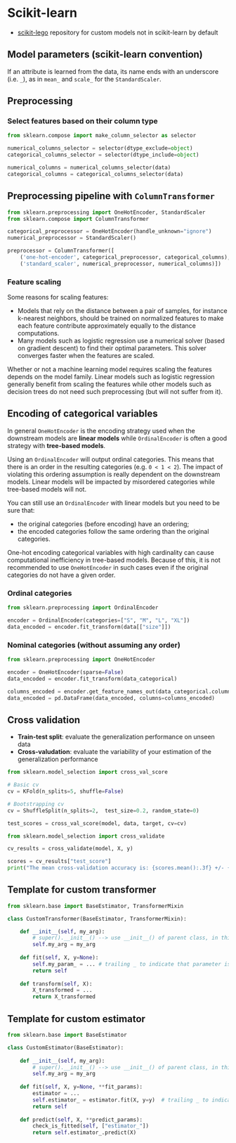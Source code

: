 # Scikit-learn

- [scikit-lego](https://scikit-lego.readthedocs.io/en/latest/) repository for custom models not in scikit-learn by default

## Model parameters (scikit-learn convention)

If an attribute is learned from the data, its name ends with an underscore (i.e. `_`), as in `mean_` and `scale_` for the `StandardScaler`.

## Preprocessing

### Select features based on their column type

```python
from sklearn.compose import make_column_selector as selector

numerical_columns_selector = selector(dtype_exclude=object)
categorical_columns_selector = selector(dtype_include=object)

numerical_columns = numerical_columns_selector(data)
categorical_columns = categorical_columns_selector(data)
```

## Preprocessing pipeline with `ColumnTransformer`

```python
from sklearn.preprocessing import OneHotEncoder, StandardScaler
from sklearn.compose import ColumnTransformer

categorical_preprocessor = OneHotEncoder(handle_unknown="ignore")
numerical_preprocessor = StandardScaler()

preprocessor = ColumnTransformer([
    ('one-hot-encoder', categorical_preprocessor, categorical_columns),
    ('standard_scaler', numerical_preprocessor, numerical_columns)])
```

### Feature scaling

Some reasons for scaling features:

- Models that rely on the distance between a pair of samples, for instance k-nearest neighbors, should be trained on normalized features to make each feature contribute approximately equally to the distance computations.
- Many models such as logistic regression use a numerical solver (based on gradient descent) to find their optimal parameters. This solver converges faster when the features are scaled.

Whether or not a machine learning model requires scaling the features depends on the model family. Linear models such as logistic regression generally benefit from scaling the features while other models such as decision trees do not need such preprocessing (but will not suffer from it).

## Encoding of categorical variables

In general `OneHotEncoder` is the encoding strategy used when the
downstream models are **linear models** while `OrdinalEncoder` is often a good strategy with **tree-based models**.

Using an `OrdinalEncoder` will output ordinal categories. This means
that there is an order in the resulting categories (e.g. `0 < 1 < 2`). The impact of violating this ordering assumption is really dependent on the downstream models. Linear models will be impacted by misordered categories while tree-based models will not.

You can still use an `OrdinalEncoder` with linear models but you need to be sure that:

- the original categories (before encoding) have an ordering;
- the encoded categories follow the same ordering than the original
  categories.

One-hot encoding categorical variables with high cardinality can cause computational inefficiency in tree-based models. Because of this, it is not recommended to use `OneHotEncoder` in such cases even if the original categories do not have a given order.

### Ordinal categories

```python
from sklearn.preprocessing import OrdinalEncoder

encoder = OrdinalEncoder(categories=["S", "M", "L", "XL"])
data_encoded = encoder.fit_transform(data[["size"]])
```

### Nominal categories (without assuming any order)

```python
from sklearn.preprocessing import OneHotEncoder

encoder = OneHotEncoder(sparse=False)
data_encoded = encoder.fit_transform(data_categorical)

columns_encoded = encoder.get_feature_names_out(data_categorical.columns)
data_encoded = pd.DataFrame(data_encoded, columns=columns_encoded)
```

## Cross validation

- __Train-test split__: evaluate the generalization performance on unseen data
- __Cross-valudation__: evaluate the variability of your estimation of the generalization performance

```python
from sklearn.model_selection import cross_val_score

# Basic cv
cv = KFold(n_splits=5, shuffle=False)

# Bootstrapping cv
cv = ShuffleSplit(n_splits=2,  test_size=0.2, random_state=0)

test_scores = cross_val_score(model, data, target, cv=cv)
```

```python
from sklearn.model_selection import cross_validate

cv_results = cross_validate(model, X, y)

scores = cv_results["test_score"]
print("The mean cross-validation accuracy is: {scores.mean():.3f} +/- {scores.std():.3f}")
```

## Template for custom transformer

```python
from sklearn.base import BaseEstimator, TransformerMixin

class CustomTransformer(BaseEstimator, TransformerMixin):

    def __init__(self, my_arg):
        # super().__init__() --> use __init__() of parent class, in this case not needed as BaseEstimator does not have init method
        self.my_arg = my_arg
        
    def fit(self, X, y=None):
        self.my_param_ = ... # trailing _ to indicate that parameter is set during fitting/training
        return self
    
    def transform(self, X):
        X_transformed = ...
        return X_transformed
```

## Template for custom estimator

```python
from sklearn.base import BaseEstimator

class CustomEstimator(BaseEstimator):
    
    def __init__(self, my_arg):
        # super().__init__() --> use __init__() of parent class, in this case not needed as BaseEstimator does not have init method
        self.my_arg = my_arg
        
    def fit(self, X, y=None, **fit_params):
        estimator = ...
        self.estimator_ = estimator.fit(X, y=y)  # trailing _ to indicate that parameter is set during fitting/training
        return self
    
    def predict(self, X, **predict_params):
        check_is_fitted(self, ["estimator_"])
        return self.estimator_.predict(X)
```
